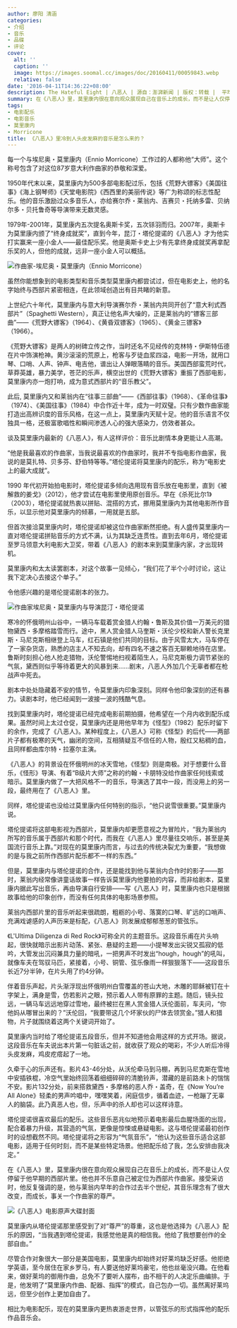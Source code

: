 ```yaml
---
author: 廖阳 清涵
categories:
- 介绍
- 音乐
- 品碟
- 评论
cover:
  alt: ''
  caption: ''
  image: https://images.soomal.cc/images/doc/20160411/00059843.webp
  relative: false
date: '2016-04-11T14:36:22+08:00'
description: The Hateful Eight | 八恶人 | 源自：澎湃新闻 | 版权：转载 |  平均/总评分：10.00/50
summary: 在《八恶人》里，莫里康内很在意向观众展现自己在音乐上的成长，而不是让人仅停留于他早期的西部片里。他也并不乐意自己被定位为西部片作曲家。接受采访时，他反复强调的是，他与莱翁内早年的合作过去半个世纪，其音乐理念有了很大改变，而成长，事关一个作曲家的尊严……
tags:
- 电影配乐
- 电影音乐
- 莫里康内
- Morricone
title: 《八恶人》里冷到人头皮发麻的音乐是怎么来的？
---
```


每一个与埃尼奥・莫里康内（Ennio Morricone）工作过的人都称他“大师”。这个称号包含了对这位87岁意大利作曲家的恭敬和深爱。

1950年代末以来，莫里康内为500多部电影配过乐，包括《荒野大镖客》《美国往事》《海上钢琴师》《天堂电影院》《西西里的美丽传说》等广为称颂的标志性配乐。他的音乐激励过众多音乐人，亦给赛尔乔・莱翁内、吉赛贝・托纳多雷、贝纳尔多・贝托鲁奇等导演带来无数灵感。

1979年-2001年，莫里康内五次提名奥斯卡奖，五次铩羽而归。2007年，奥斯卡为莫里康内颁了“终身成就奖”，直到今年，昆汀・塔伦提诺的《八恶人》才为他实打实赢来一座小金人――最佳配乐奖。他是奥斯卡史上少有先拿终身成就奖再拿配乐奖的人，但他的成就，远非一座小金人可以概括。

![作曲家-埃尼奥・莫里康内（Ennio Morricone）](https://images.soomal.cc/images/doc/20160411/00059845.webp)





虽然你能想象到的电影类型和音乐类型莫里康内都尝试过，但在电影史上，他的名字始终与西部片紧密相连，在此领域创造出有目共睹的新意。

上世纪六十年代，莫里康内与意大利导演赛尔乔・莱翁内共同开创了“意大利式西部片”（Spaghetti Western），真正让他名声大噪的，正是莱翁内的“镖客三部曲”――《荒野大镖客》（1964）、《黄昏双镖客》（1965）、《黄金三镖客》（1966）。

《荒野大镖客》是两人的树碑立传之作，当时还名不见经传的克林特・伊斯特伍德在片中饰演枪神。黄沙滚滚的荒原上，枪客与歹徒血浆四溢，电影一开场，就用口琴、口哨、人声、钟声、电吉他，谱出让人弹眼落睛的音乐。美国西部蛮荒时代，草莽英雄，暴力美学，苍茫的乐声，横空出世的《荒野大镖客》重振了西部电影，莫里康内亦一炮打响，成为意式西部片的“音乐教父”。

此后, 莫里康内又和莱翁内在“往事三部曲”――《西部往事》（1968）、《革命往事》（1974）、《美国往事》（1984）中合作近十年，成为一时双璧。只有少数作曲家能打造出高辨识度的音乐风格，在这一点上，莫里康内天赋十足。他的音乐语言不仅独具一格，还极富歌唱性和瞬间渗透人心的强大感染力，仿效者甚众。

谈及莫里康内最新的《八恶人》，有人这样评价：音乐比剧情本身更能让人高潮。

“他是我最喜欢的作曲家，当我说最喜欢的作曲家时，我并不专指电影作曲家，我说的是莫扎特、贝多芬、舒伯特等等。”塔伦提诺将莫里康内的配乐，称为“电影史上的最大成就”。

1990 年代初开始拍电影时，塔伦提诺多倾向选用现有音乐放在电影里，直到《被解救的姜戈》（2012），他才尝试在电影里使用原创音乐。早在《杀死比尔1》（2003），塔伦提诺就热衷以拼贴、混搭的方式，挪用莫里康内为其他电影所作音乐，以显示他对莫里康内的倾慕，一用就是五部。

但首次接洽莫里康内时，塔伦提诺却被这位作曲家断然拒绝。有人盛传莫里康内一直对塔伦提诺拼贴音乐的方式不满，认为其缺乏连贯性。直到去年6月，塔伦提诺至罗马领意大利电影大卫奖，带着《八恶人》的剧本来到莫里康内家，才出现转机。

莫里康内和太太读罢剧本，对这个故事一见倾心，“我们花了半个小时讨论，这让我下定决心去接这个单子。”

令他感兴趣的是塔伦提诺剧本的张力。

![作曲家埃尼奥・莫里康内与导演昆汀・塔伦提诺](https://images.soomal.cc/images/doc/20160411/00059843.webp)





寒冷的怀俄明州山谷中，一辆马车载着赏金猎人约翰・鲁斯及其价值一万美元的猎物黛西・多摩格踏雪而行。途中，黑人赏金猎人马奎斯・沃伦少校和新人警长克里斯・马尼克斯相继登上马车，红石镇是他们共同的目标。由于风雪太大，马车停在了一家杂货店，熟悉的店主人不知去向，却有四名不速之客百无聊赖地待在店里。鲁斯时刻担心他人抢走猎物，沃伦警惕地扫视着陌生人，马尼克斯极力调节紧张的气氛，黛西则似乎等待着更大的风暴到来……剧末，八恶人外加几个无辜者都在枪战声中死去。

剧本中处处隐藏着不安的情节，令莫里康内印象深刻。同样令他印象深刻的还有暴力。读剧本时，他已经闻到一波接一波的残酷气息。

找到莫里康内时，塔伦提诺已经完成电影前期拍摄，他希望在一个月内收到配乐成果。虽然时间上太过仓促，莫里康内还是用他早年为《怪型》（1982）配乐时留下的余作，完成了《八恶人》。某种程度上，《八恶人》可称《怪型》的后代――两部片子都有极寒的天气，幽闭的空间，互相猜疑互不信任的人物，殷红又粘稠的血，且同样都由库尔特・拉塞尔主演。

《八恶人》的背景设在怀俄明州的冰天雪地，《怪型》则是南极。对于想要什么音乐，《怪形》导演、有着“B级片大师”之称的约翰・卡朋特没给作曲家任何线索或暗示。莫里康内做了一大把风格不一的音乐，导演选了其中一段，而没用上的另一段，最终用在了《八恶人》里。

同样，塔伦提诺也没给过莫里康内任何特别的指示，“他只说雪很重要。”莫里康内说。

塔伦提诺将这部电影视为西部片，莫里康内却更愿意视之为冒险片，“我为莱翁内所写的音乐属于西部片和那个时代，而我在《八恶人》里尽量往交响乐，甚至是美国流行音乐上靠。”对现在的莫里康内而言，与过去的传统决裂尤为重要，“我想做的是与我之前所作西部片配乐都不一样的东西。”

但是，莫里康内与塔伦提诺的合作，还是能找到他与莱翁内合作时的影子――那时，莱翁内经常像讲童话故事一样告诉莫里康内他要拍的内容，而非给剧本，莫里康内据此写出音乐，再由导演自行安排――写《八恶人》时，莫里康内也只是根据故事给他的印象创作，而没有任何具体的电影场景参照。

莱翁内西部片里的音乐听起来很疏朗，粗粝的小号、落寞的口琴、旷远的口哨声、充满戏谑感的人声历来是标配，《八恶人》则发展成郁郁葱葱的管弦乐。

《L'Ultima Diligenza di Red Rock》可称全片的主题音乐。这段音乐甫在片头响起，很快就暗示出影片动荡、紧张、悬疑的主题――小提琴发出尖锐又孤寂的低吟，大管发出沉闷兼具力量的暗吼，一把男声不时发出“hough，hough”的吼叫，就像车夫在驾驭马匹，紧接着，小号、铜管、弦乐像雨一样狠狠落下――这段音乐长近7分半钟，在片头用了约4分钟。



伴着音乐声起，片头渐浮现出怀俄明州白雪覆盖的苍山大地，木雕的耶稣被钉在十字架上，满身是雪，仿若影片之眼，预示着人人带有原罪的主题。随后，镜头拉远，一辆马车远远地穿过雪地，最终被拦在黑人赏金猎人沃伦面前，车夫问，“你他妈从哪冒出来的？”沃伦回，“我要带这几个坏家伙的尸体去领赏金。”猎人和猎物，片子就围绕着这两个关键词开始了。

莫里康内当时给了塔伦提诺五段音乐，但并不知道他会用这样的方式开场。据说，这段音乐在车夫说出本片第一句脏话之前，就收获了观众的喝彩，不少人听后冷得头皮发麻，鸡皮疙瘩起了一地。

久牵于心的乐声还有。影片43-46分处，从沃伦牵马到马棚，再到马尼克斯在雪地中安插铁棍，冷空气里始终回荡着细细碎碎的清脆铃声，潜藏的是前路未卜的惴惴不安。影片132分处，前来搭救黛西・多摩格的恶人乔・盖奇，在《Now You’re All Alone》轻柔的男声吟唱中，嘿嘿笑着，闲庭信步，循着血迹，一枪蹦了无辜人的脑袋。此乃真恶人也，但，乐声中的杀人却也可以这样诗意。



塔伦提诺很喜欢最后的配乐。这些音乐恶兆似地预示着电影最后血腥场面的出现，配合着暴力升级，其营造的气氛，更像是惊悚或悬疑电影。这与塔伦提诺最初创作时的设想截然不同。塔伦提诺将之形容为“气氛音乐”，“他认为这些音乐适合这部电影，适用于任何时刻，而不是某些特定场景。他把配乐给了我，怎么安排由我决定。”



在《八恶人》里，莫里康内很在意向观众展现自己在音乐上的成长，而不是让人仅停留于他早期的西部片里。他也并不乐意自己被定位为西部片作曲家。接受采访时，他反复强调的是，他与莱翁内早年的合作过去半个世纪，其音乐理念有了很大改变，而成长，事关一个作曲家的尊严。

![《八恶人》电影原声大碟封面](https://images.soomal.cc/images/doc/20160411/00059844.webp)





莫里康内从塔伦提诺那里感受到了对“尊严”的尊重，这也是他选择为《八恶人》配乐的原因，“当我遇到塔伦提诺，我感觉他是真的相信我。他给了我想要创作的全部自由。”

尽管合作对象很大一部分是美国电影，莫里康内却始终对好莱坞缺乏好感。他拒绝学英语，至今居住在家乡罗马，有人要送他好莱坞豪宅，他也丝毫没兴趣。在他看来，做好莱坞的御用作曲，总免不了要听人摆布，由不相干的人决定乐曲编排。于是，他发明了“莫里康内作曲、配器、指挥”的模式，自己包办一切。虽然离好莱坞远，但至少创作上更加自由了。

相比为电影配乐，现在的莫里康内更热衷游走世界，以管弦乐的形式指挥他的配乐作品音乐会。